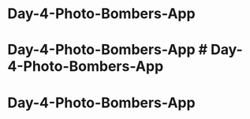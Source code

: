 # Day-4-Photo-Bombers-App
# Day-4-Photo-Bombers-App # Day-4-Photo-Bombers-App
# Day-4-Photo-Bombers-App
